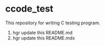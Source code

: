 # ccode_test
This repository for writing C testing program.

1. hgr update this README.md
2. hgr update this README.mdx
